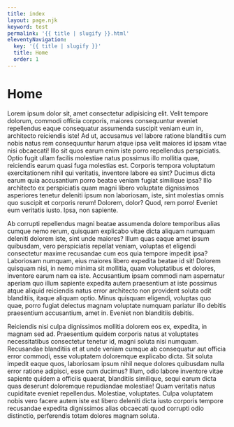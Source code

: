 ```yaml
---
title: index
layout: page.njk
keyword: test
permalink: '{{ title | slugify }}.html'
eleventyNavigation:
  key: '{{ title | slugify }}'
  title: Home
  order: 1
---
```


# Home

Lorem ipsum dolor sit, amet consectetur adipisicing elit. Velit tempore dolorum, commodi officia corporis, maiores consequuntur eveniet repellendus eaque consequatur assumenda suscipit veniam eum in, architecto reiciendis iste! Ad ut, accusamus vel labore ratione blanditiis cum nobis natus rem consequuntur harum atque ipsa velit maiores id ipsam vitae nisi obcaecati! Illo sit quos earum enim iste porro repellendus perspiciatis. Optio fugit ullam facilis molestiae natus possimus illo mollitia quae, reiciendis earum quasi fuga molestias est. Corporis tempora voluptatum exercitationem nihil qui veritatis, inventore labore ea sint? Ducimus dicta earum quia accusantium porro beatae veniam fugiat similique ipsa? Illo architecto ex perspiciatis quam magni libero voluptate dignissimos asperiores tenetur deleniti ipsum non laboriosam, iste, sint molestias omnis quo suscipit et corporis rerum! Dolorem, dolor? Quod, rem porro! Eveniet eum veritatis iusto. Ipsa, non sapiente. 

Ab corrupti repellendus magni beatae assumenda dolore temporibus alias cumque nemo rerum, quisquam explicabo vitae dicta aliquam numquam deleniti dolorem iste, sint unde maiores? Illum quas eaque amet ipsum quibusdam, vero perspiciatis repellat veniam, voluptas et eligendi consectetur maxime recusandae cum eos quia tempore impedit ipsa? Laboriosam numquam, eius maiores libero expedita beatae id sit! Dolorem quisquam nisi, in nemo minima sit mollitia, quam voluptatibus et dolores, inventore earum nam ea iste. Accusantium ipsam commodi nam aspernatur aperiam quo illum sapiente expedita autem praesentium at iste possimus atque aliquid reiciendis natus error architecto non provident soluta odit blanditiis, itaque aliquam optio. Minus quisquam eligendi, voluptas quo quae, porro fugiat delectus magnam voluptate numquam pariatur illo debitis praesentium accusantium, amet in. Eveniet non blanditiis debitis. 

Reiciendis nisi culpa dignissimos mollitia dolorem eos ex, expedita, in magnam sed ad. Praesentium quidem corporis natus at voluptates necessitatibus consectetur tenetur id, magni soluta nisi numquam. Recusandae blanditiis et at unde veniam cumque ab consequatur aut officia error commodi, esse voluptatem doloremque explicabo dicta. Sit soluta impedit eaque quos, laboriosam ipsum nihil neque dolores quibusdam nulla error ratione adipisci, esse cum ducimus? Illum, odio labore inventore vitae sapiente quidem a officiis quaerat, blanditiis similique, sequi earum dicta quas deserunt doloremque repudiandae molestiae! Quam veritatis natus cupiditate eveniet repellendus. Molestiae, voluptates. Culpa voluptatem nobis vero facere autem iste est libero deleniti dicta iusto corporis tempore recusandae expedita dignissimos alias obcaecati quod corrupti odio distinctio, perferendis totam dolores magnam soluta. 